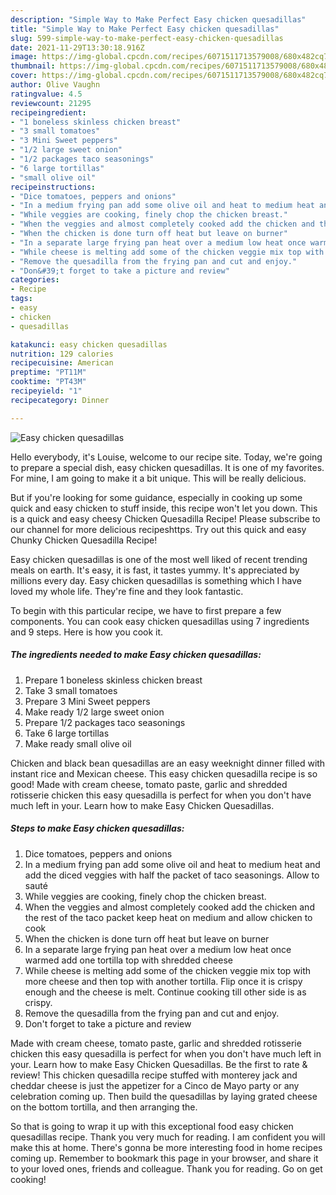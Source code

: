 ```yaml
---
description: "Simple Way to Make Perfect Easy chicken quesadillas"
title: "Simple Way to Make Perfect Easy chicken quesadillas"
slug: 599-simple-way-to-make-perfect-easy-chicken-quesadillas
date: 2021-11-29T13:30:18.916Z
image: https://img-global.cpcdn.com/recipes/6071511713579008/680x482cq70/easy-chicken-quesadillas-recipe-main-photo.jpg
thumbnail: https://img-global.cpcdn.com/recipes/6071511713579008/680x482cq70/easy-chicken-quesadillas-recipe-main-photo.jpg
cover: https://img-global.cpcdn.com/recipes/6071511713579008/680x482cq70/easy-chicken-quesadillas-recipe-main-photo.jpg
author: Olive Vaughn
ratingvalue: 4.5
reviewcount: 21295
recipeingredient:
- "1 boneless skinless chicken breast"
- "3 small tomatoes"
- "3 Mini Sweet peppers"
- "1/2 large sweet onion"
- "1/2 packages taco seasonings"
- "6 large tortillas"
- "small olive oil"
recipeinstructions:
- "Dice tomatoes, peppers and onions"
- "In a medium frying pan add some olive oil and heat to medium heat and add the diced veggies with half the packet of taco seasonings. Allow to sauté"
- "While veggies are cooking, finely chop the chicken breast."
- "When the veggies and almost completely cooked add the chicken and the rest of the taco packet keep heat on medium and allow chicken to cook"
- "When the chicken is done turn off heat but leave on burner"
- "In a separate large frying pan heat over a medium low heat once warmed add one tortilla top with shredded cheese"
- "While cheese is melting add some of the chicken veggie mix top with more cheese and then top with another tortilla. Flip once it is crispy enough and the cheese is melt. Continue cooking till other side is as crispy."
- "Remove the quesadilla from the frying pan and cut and enjoy."
- "Don&#39;t forget to take a picture and review"
categories:
- Recipe
tags:
- easy
- chicken
- quesadillas

katakunci: easy chicken quesadillas 
nutrition: 129 calories
recipecuisine: American
preptime: "PT11M"
cooktime: "PT43M"
recipeyield: "1"
recipecategory: Dinner

---
```



![Easy chicken quesadillas](https://img-global.cpcdn.com/recipes/6071511713579008/680x482cq70/easy-chicken-quesadillas-recipe-main-photo.jpg)

Hello everybody, it's Louise, welcome to our recipe site. Today, we're going to prepare a special dish, easy chicken quesadillas. It is one of my favorites. For mine, I am going to make it a bit unique. This will be really delicious.

But if you&#39;re looking for some guidance, especially in cooking up some quick and easy chicken to stuff inside, this recipe won&#39;t let you down. This is a quick and easy cheesy Chicken Quesadilla Recipe! Please subscribe to our channel for more delicious recipeshttps. Try out this quick and easy Chunky Chicken Quesadilla Recipe!

Easy chicken quesadillas is one of the most well liked of recent trending meals on earth. It's easy, it is fast, it tastes yummy. It's appreciated by millions every day. Easy chicken quesadillas is something which I have loved my whole life. They're fine and they look fantastic.


To begin with this particular recipe, we have to first prepare a few components. You can cook easy chicken quesadillas using 7 ingredients and 9 steps. Here is how you cook it.

<!--inarticleads1-->

##### The ingredients needed to make Easy chicken quesadillas:

1. Prepare 1 boneless skinless chicken breast
1. Take 3 small tomatoes
1. Prepare 3 Mini Sweet peppers
1. Make ready 1/2 large sweet onion
1. Prepare 1/2 packages taco seasonings
1. Take 6 large tortillas
1. Make ready small olive oil


Chicken and black bean quesadillas are an easy weeknight dinner filled with instant rice and Mexican cheese. This easy chicken quesadilla recipe is so good! Made with cream cheese, tomato paste, garlic and shredded rotisserie chicken this easy quesadilla is perfect for when you don&#39;t have much left in your. Learn how to make Easy Chicken Quesadillas. 

<!--inarticleads2-->

##### Steps to make Easy chicken quesadillas:

1. Dice tomatoes, peppers and onions
1. In a medium frying pan add some olive oil and heat to medium heat and add the diced veggies with half the packet of taco seasonings. Allow to sauté
1. While veggies are cooking, finely chop the chicken breast.
1. When the veggies and almost completely cooked add the chicken and the rest of the taco packet keep heat on medium and allow chicken to cook
1. When the chicken is done turn off heat but leave on burner
1. In a separate large frying pan heat over a medium low heat once warmed add one tortilla top with shredded cheese
1. While cheese is melting add some of the chicken veggie mix top with more cheese and then top with another tortilla. Flip once it is crispy enough and the cheese is melt. Continue cooking till other side is as crispy.
1. Remove the quesadilla from the frying pan and cut and enjoy.
1. Don&#39;t forget to take a picture and review


Made with cream cheese, tomato paste, garlic and shredded rotisserie chicken this easy quesadilla is perfect for when you don&#39;t have much left in your. Learn how to make Easy Chicken Quesadillas. Be the first to rate &amp; review! This chicken quesadilla recipe stuffed with monterey jack and cheddar cheese is just the appetizer for a Cinco de Mayo party or any celebration coming up. Then build the quesadillas by laying grated cheese on the bottom tortilla, and then arranging the. 

So that is going to wrap it up with this exceptional food easy chicken quesadillas recipe. Thank you very much for reading. I am confident you will make this at home. There's gonna be more interesting food in home recipes coming up. Remember to bookmark this page in your browser, and share it to your loved ones, friends and colleague. Thank you for reading. Go on get cooking!
